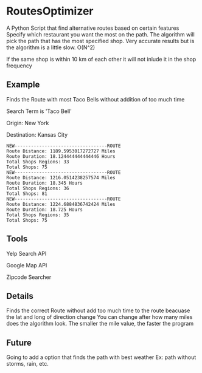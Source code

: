 # RoutesOptimizer

A Python Script that find alternative routes based on certain features
Specify which restaurant you want the most on the path. 
The algorithm will pick the path that has the most specified shop.
Very accurate results but is the algorithm is a little slow. O(N^2)

If the same shop is within 10 km of each other it will not inlude it in the shop frequency

## Example
Finds the Route with most Taco Bells without addition of too much time

Search Term is 'Taco Bell'

Origin: New York 

Destination: Kansas City
```
NEW----------------------------------ROUTE
Route Distance: 1189.5953017272727 Miles
Route Duration: 18.124444444444446 Hours
Total Shops Regions: 33
Total Shops: 75
NEW----------------------------------ROUTE
Route Distance: 1216.0514238257574 Miles
Route Duration: 18.345 Hours
Total Shops Regions: 36
Total Shops: 81
NEW----------------------------------ROUTE
Route Distance: 1224.6884836742424 Miles
Route Duration: 18.725 Hours
Total Shops Regions: 35
Total Shops: 75

```

## Tools
Yelp Search API

Google Map API

Zipcode Searcher

## Details
Finds the correct Route without add too much time to the route beacuase the lat and long of direction change
You can change after how many miles does the algorithm look. The smaller the mile value, the faster the program

## Future
Going to add a option that finds the path with best weather Ex: path without storms, rain, etc.

